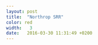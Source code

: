 ```yaml
---
layout: post
title:  "Northrop SRR"
color: red
width:   3 
date:   2016-03-30 11:31:49 +0200
---
```

